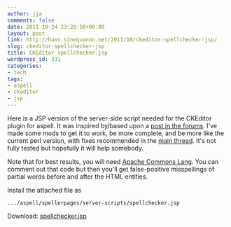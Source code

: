 ```yaml
---
author: jja
comments: false
date: 2011-10-24 23:28:50+00:00
layout: post
link: http://haxx.sinequanon.net/2011/10/ckeditor-spellchecker-jsp/
slug: ckeditor-spellchecker-jsp
title: CKEditor spellchecker.jsp
wordpress_id: 331
categories:
- tech
tags:
- aspell
- ckeditor
- jsp
---
```


Here is a JSP version of the server-side script needed for the CKEditor plugin
for aspell. It was inspired by/based upon a
[post in the forums](http://cksource.com/forums/viewtopic.php?f=5&t=7200).
I've made some
mods to get it to work, be more complete, and be more like the current perl
version, with fixes recommended in the
[main thread](http://cksource.com/forums/viewtopic.php?f=11&t=15893).
It's not fully tested but hopefully it will help somebody.

<!-- more -->

Note that for best results, you will need
[Apache Commons Lang](http://commons.apache.org/lang/).
You can comment out that code but then
you'll get false-positive misspellings of partial words before and after the
HTML entities.

Install the attached file as

    .../aspell/spellerpages/server-scripts/spellchecker.jsp

Download: [spellchecker.jsp](/wp-content/uploads/2011/10/spellchecker.jsp_.txt)
